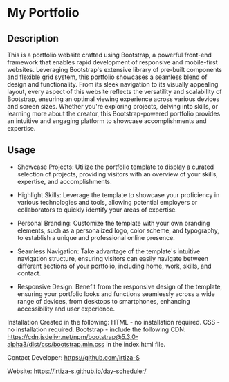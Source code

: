 # My Portfolio


## Description
This is a portfolio website crafted using Bootstrap, a powerful front-end framework that enables rapid development of responsive and mobile-first websites. Leveraging Bootstrap's extensive library of pre-built components and flexible grid system, this portfolio showcases a seamless blend of design and functionality. From its sleek navigation to its visually appealing layout, every aspect of this website reflects the versatility and scalability of Bootstrap, ensuring an optimal viewing experience across various devices and screen sizes. Whether you're exploring projects, delving into skills, or learning more about the creator, this Bootstrap-powered portfolio provides an intuitive and engaging platform to showcase accomplishments and expertise.

## Usage

- Showcase Projects: Utilize the portfolio template to display a curated selection of projects, providing visitors with an overview of your skills, expertise, and accomplishments.

- Highlight Skills: Leverage the template to showcase your proficiency in various technologies and tools, allowing potential employers or collaborators to quickly identify your areas of expertise.

- Personal Branding: Customize the template with your own branding elements, such as a personalized logo, color scheme, and typography, to establish a unique and professional online 
presence.

- Seamless Navigation: Take advantage of the template's intuitive navigation structure, ensuring visitors can easily navigate between different sections of your portfolio, including home, work, skills, and contact.

- Responsive Design: Benefit from the responsive design of the template, ensuring your portfolio looks and functions seamlessly across a wide range of devices, from desktops to smartphones, enhancing accessibility and user experience.

Installation
Created in the following:
HTML - no installation required.
CSS - no installation required.
Bootstrap - include the following CDN: https://cdn.jsdelivr.net/npm/bootstrap@5.3.0-alpha3/dist/css/bootstrap.min.css in the index.html file.

Contact
Developer: https://github.com/irtiza-S

Website: https://irtiza-s.github.io/day-scheduler/